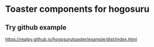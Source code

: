 # Toaster components for hogosuru



## Try github example

https://realpy.github.io/hogosurutoaster/example/dist/index.html
